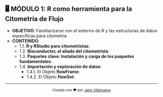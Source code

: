 ## 🖥️ MÓDULO 1: R como herramienta para la Citometría de Flujo

- **OBJETIVO**: Familiarizarse con el entorno de R y las estructuras de datos específicas para citometría
- **CONTENIDO**:
  - 1.1. **R y RStudio para citometristas**:
  - 1.2. **Bioconductor, el aliado del citometrista**:
  - 1.3. **Paquetes clave: Instalación y carga de los paquetes fundamentales**:
  - 1.4. **Importación y exploración de datos**:
    - 1.4.1. El Objeto **flowFrame**:
    - 1.4.2. El Objeto **flowSet**:

---

<p align="center">
  <sub>Creado con ❤️ por <a href="https://github.com/jvillanuevatoledo">Jairo Villanueva</a></sub>
</p>
